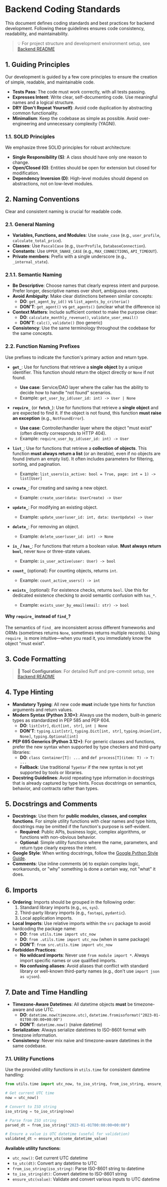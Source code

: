 # Backend Coding Standards

This document defines coding standards and best practices for backend development. Following these guidelines ensures code consistency, readability, and maintainability.

> 💡 For project structure and development environment setup, see [Backend README](../README.md)

## 1. Guiding Principles

Our development is guided by a few core principles to ensure the creation of simple, readable, and maintainable code.

- **Tests Pass**: The code must work correctly, with all tests passing.
- **Expresses Intent**: Write clear, self-documenting code. Use meaningful names and a logical structure.
- **DRY (Don't Repeat Yourself)**: Avoid code duplication by abstracting common functionality.
- **Minimalism**: Keep the codebase as simple as possible. Avoid over-engineering and unnecessary complexity (YAGNI).

### 1.1. SOLID Principles

We emphasize three SOLID principles for robust architecture:

- **Single Responsibility (S)**: A class should have only one reason to change.
- **Open/Closed (O)**: Entities should be open for extension but closed for modification.
- **Dependency Inversion (D)**: High-level modules should depend on abstractions, not on low-level modules.

## 2. Naming Conventions

Clear and consistent naming is crucial for readable code.

### 2.1. General Naming

- **Variables, Functions, and Modules**: Use `snake_case` (e.g., `user_profile`, `calculate_total_price`).
- **Classes**: Use `PascalCase` (e.g., `UserProfile`, `DatabaseConnection`).
- **Constants**: Use `UPPER_SNAKE_CASE` (e.g., `MAX_CONNECTIONS`, `API_TIMEOUT`).
- **Private members**: Prefix with a single underscore (e.g., `_internal_state`).

### 2.1.1. Semantic Naming

- **Be Descriptive**: Choose names that clearly express intent and purpose. Prefer longer, descriptive names over short, ambiguous ones.
- **Avoid Ambiguity**: Make clear distinctions between similar concepts:
  - **DO**: `get_agent_by_id()` vs `list_agents_by_criteria()`
  - **DON'T**: `get_agent()` vs `get_agents()` (unclear what the difference is)
- **Context Matters**: Include sufficient context to make the purpose clear:
  - **DO**: `calculate_monthly_revenue()`, `validate_user_email()`
  - **DON'T**: `calc()`, `validate()` (too generic)
- **Consistency**: Use the same terminology throughout the codebase for the same concepts.

### 2.2. Function Naming Prefixes

Use prefixes to indicate the function's primary action and return type.

- **`get_`**: Use for functions that retrieve a **single object** by a unique identifier. This function should return the object directly or `None` if not found.
  - **Use case**: Service/DAO layer where the caller has the ability to decide how to handle "not found" scenarios.
  - Example: `get_user_by_id(user_id: int) -> User | None`

- **`require_`** (or **`fetch_`**): Use for functions that retrieve a **single object** and are expected to find it. If the object is not found, this function **must raise an exception** (e.g., `NotFoundError`).
  - **Use case**: Controller/handler layer where the object "must exist" (often directly corresponds to HTTP 404).
  - Example: `require_user_by_id(user_id: int) -> User`

- **`list_`**: Use for functions that retrieve a **collection of objects**. This function **must always return a list** (or an iterable), even if no objects are found (return an empty list). It often includes parameters for filtering, sorting, and pagination.
  - Example: `list_users(is_active: bool = True, page: int = 1) -> list[User]`

- **`create_`**: For creating and saving a new object.
  - Example: `create_user(data: UserCreate) -> User`

- **`update_`**: For modifying an existing object.
  - Example: `update_user(user_id: int, data: UserUpdate) -> User`

- **`delete_`**: For removing an object.
  - Example: `delete_user(user_id: int) -> None`

- **`is_` / `has_`**: For functions that return a boolean value. **Must always return `bool`**, never `None` or three-state values.
  - Example: `is_user_active(user: User) -> bool`

- **`count_`** (optional): For counting objects, returns `int`.
  - Example: `count_active_users() -> int`

- **`exists_`** (optional): For existence checks, returns `bool`. Use this for dedicated existence checking to avoid semantic confusion with `has_*`.
  - Example: `exists_user_by_email(email: str) -> bool`

#### Why `require_` instead of `find_`?

The semantics of `find_` are inconsistent across different frameworks and ORMs (sometimes returns `None`, sometimes returns multiple records). Using `require_` is more intuitive—when you read it, you immediately know the object "must exist".

## 3. Code Formatting

> 🔧 **Tool Configuration**: For detailed Ruff and pre-commit setup, see [Backend README](../README.md#development-tools)

## 4. Type Hinting

- **Mandatory Typing**: All new code **must** include type hints for function arguments and return values.
- **Modern Syntax (Python 3.10+)**: Always use the modern, built-in generic types as standardized in PEP 585 and PEP 604.
  - **DO**: `list[str]`, `dict[int, str]`, `int | None`
  - **DON'T**: `typing.List[str]`, `typing.Dict[int, str]`, `typing.Union[int, None]`, `typing.Optional[int]`
- **PEP 695 Generics (Python 3.12+)**: For generic classes and functions, prefer the new syntax when supported by type checkers and third-party libraries:
  - **DO**: `class Container[T]: ...` and `def process[T](item: T) -> T: ...`
  - **Fallback**: Use traditional `TypeVar` if the new syntax is not yet supported by tools or libraries.
- **Docstring Guidelines**: Avoid repeating type information in docstrings that is already captured by type hints. Focus docstrings on semantics, behavior, and contracts rather than types.


## 5. Docstrings and Comments

- **Docstrings**: Use them for **public modules, classes, and complex functions**. For simple utility functions with clear names and type hints, docstrings may be omitted if the function's purpose is self-evident.
  - **Required**: Public APIs, business logic, complex algorithms, or functions with non-obvious behavior.
  - **Optional**: Simple utility functions where the name, parameters, and return type clearly express the intent.
- **Google Style**: When writing docstrings, follow the [Google Python Style Guide](https://google.github.io/styleguide/pyguide.html#3.8-comments-and-docstrings).
- **Comments**: Use inline comments (`#`) to explain complex logic, workarounds, or "why" something is done a certain way, not "what" it does.

## 6. Imports

- **Ordering**: Imports should be grouped in the following order:
  1. Standard library imports (e.g., `os`, `sys`).
  2. Third-party library imports (e.g., `fastapi`, `pydantic`).
  3. Local application imports.
- **Local Imports**: Use relative imports within the `src` package to avoid hardcoding the package name:
  - **DO**: `from utils.time import utc_now`
  - **DO**: `from .utils.time import utc_now` (when in same package)
  - **DON'T**: `from src.utils.time import utc_now`
- **Forbidden Practices**:
  - **No wildcard imports**: Never use `from module import *`. Always import specific names or use qualified imports.
  - **No confusing aliases**: Avoid aliases that conflict with standard library or well-known third-party names (e.g., don't use `import json as ujson`).

## 7. Date and Time Handling

- **Timezone-Aware Datetimes**: All datetime objects **must** be timezone-aware and use UTC.
  - **DO**: `datetime.now(timezone.utc)`, `datetime.fromisoformat("2023-01-01T00:00:00+00:00")`
  - **DON'T**: `datetime.now()` (naive datetime)
- **Serialization**: Always serialize datetimes to ISO-8601 format with timezone information.
- **Consistency**: Never mix naive and timezone-aware datetimes in the same codebase.

### 7.1. Utility Functions

Use the provided utility functions in `utils.time` for consistent datetime handling:

```python
from utils.time import utc_now, to_iso_string, from_iso_string, ensure_utc

# Get current UTC time
now = utc_now()

# Convert to ISO string
iso_string = to_iso_string(now)

# Parse from ISO string
parsed_dt = from_iso_string("2023-01-01T00:00:00+00:00")

# Ensure a value is UTC datetime (useful for validation)
validated_dt = ensure_utc(some_datetime_value)
```

**Available utility functions:**
- `utc_now()`: Get current UTC datetime
- `to_utc(dt)`: Convert any datetime to UTC
- `from_iso_string(iso_string)`: Parse ISO-8601 string to datetime
- `to_iso_string(dt)`: Convert datetime to ISO-8601 string
- `ensure_utc(value)`: Validate and convert various inputs to UTC datetime
